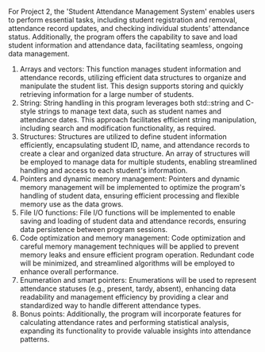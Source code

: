 For Project 2, the 'Student Attendance Management System' enables users to perform essential tasks, including student registration and removal, attendance record updates, and checking individual students' attendance status. Additionally, the program offers the capability to save and load student information and attendance data, facilitating seamless, ongoing data management.
1. Arrays and vectors: This function manages student information and attendance records, utilizing efficient data structures to organize and manipulate the student list. This design supports storing and quickly retrieving information for a large number of students.
2. String: String handling in this program leverages both std::string and C-style strings to manage text data, such as student names and attendance dates. This approach facilitates efficient string manipulation, including search and modification functionality, as required.
3. Structures: Structures are utilized to define student information efficiently, encapsulating student ID, name, and attendance records to create a clear and organized data structure. An array of structures will be employed to manage data for multiple students, enabling streamlined handling and access to each student's information.
4. Pointers and dynamic memory management: Pointers and dynamic memory management will be implemented to optimize the program's handling of student data, ensuring efficient processing and flexible memory use as the data grows.
5. File I/O functions: File I/O functions will be implemented to enable saving and loading of student data and attendance records, ensuring data persistence between program sessions.
6. Code optimization and memory management: Code optimization and careful memory management techniques will be applied to prevent memory leaks and ensure efficient program operation. Redundant code will be minimized, and streamlined algorithms will be employed to enhance overall performance.
7. Enumeration and smart pointers: Enumerations will be used to represent attendance statuses (e.g., present, tardy, absent), enhancing data readability and management efficiency by providing a clear and standardized way to handle different attendance types.
8. Bonus points: Additionally, the program will incorporate features for calculating attendance rates and performing statistical analysis, expanding its functionality to provide valuable insights into attendance patterns.
